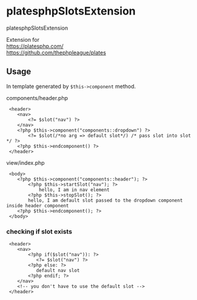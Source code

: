 # platesphpSlotsExtension
platesphpSlotsExtension

Extension for    
https://platesphp.com/    
https://github.com/thephpleague/plates    

## Usage
In template generated by `$this->component` method.

components/header.php
```
 <header>
    <nav>
        <?= $slot("nav") ?>
    </nav>
    <?php $this->component("components::dropdown") ?>
        <?= $slot(/*no arg => default slot*/) /* pass slot into slot */ ?>
    <?php $this->endcomponent() ?>
 </header>
```

view/index.php
```
 <body>
    <?php $this->component("components::header"); ?>
        <?php $this->startSlot("nav"); ?>
            hello, I am in nav element
        <?php $this->stopSlot(); ?>
        hello, I am default slot passed to the dropdown component inside header component
    <?php $this->endcomponent(); ?>
 </body>
```

### checking if slot exists
```
 <header>
    <nav>
        <?php if($slot("nav")): ?>
           <?= $slot("nav") ?>
        <?php else: ?>
           default nav slot
        <?php endif; ?>
    </nav>
    <!-- you don't have to use the default slot -->
 </header>
```
